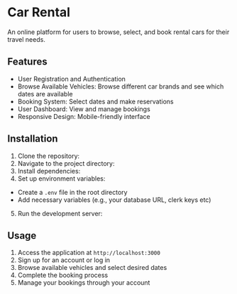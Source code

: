 # Car Rental

An online platform for users to browse, select, and book rental cars for their travel needs.

## Features

- User Registration and Authentication
- Browse Available Vehicles: Browse different car brands and see which dates are available
- Booking System: Select dates and make reservations
- User Dashboard: View and manage bookings
- Responsive Design: Mobile-friendly interface

## Installation

1. Clone the repository:
2. Navigate to the project directory:
3. Install dependencies:
4. Set up environment variables:

- Create a `.env` file in the root directory
- Add necessary variables (e.g., your database URL, clerk keys etc)

5. Run the development server:

## Usage

1. Access the application at `http://localhost:3000`
2. Sign up for an account or log in
3. Browse available vehicles and select desired dates
4. Complete the booking process
5. Manage your bookings through your account
